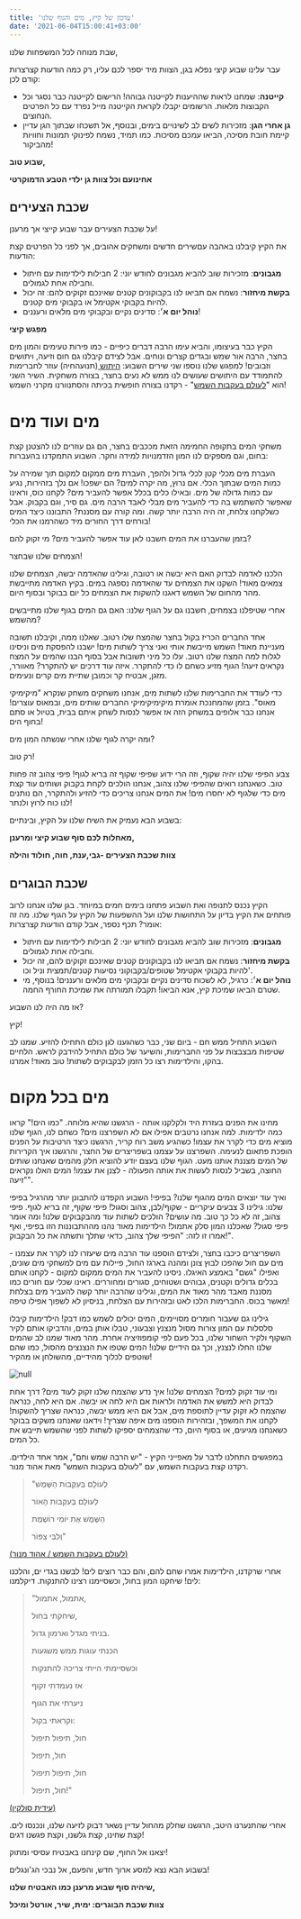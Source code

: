 ```yaml
---
title: 'עדכון של קיץ, מים והגוף שלנו'
date: '2021-06-04T15:00:41+03:00'
---
```

שבת מנוחה לכל המשפחות שלנו,

עבר עלינו שבוע קיצי נפלא בגן, הצוות מיד יספר לכם עליו, רק כמה הודעות קצרצרות קודם לכן:

* **קייטנה**: שמחנו לראות שההיענות לקייטנה גבוהה! הרישום לקייטנה כבר נסגר וכל הקבוצות מלאות. הרשומים יקבלו לקראת הקייטנה מייל נפרד עם כל הפרטים הנחוצים. 
* **גן אחרי הגן**: מזכירות לשים לב לשינויים בימים, ובנוסף, אל תשכחו שבתוך הגן עדיין קיימת חובת מסיכה, הביאו עמכם מסיכות. כמו תמיד, נשמח לפינוקי תמונות וחוויות מהביקור!

**שבוע טוב,**

**אחינועם וכל צוות גן ילדי הטבע הדמוקרטי**

## שכבת הצעירים

על שכבת הצעירים עבר שבוע קייצי אך מרענן!

את הקיץ קיבלנו באהבה עםשירים חדשים ומשחקים אהובים, אך לפני כל הפרטים קצת הודעות:

* **מגבונים**: מזכירות שוב להביא מגבונים לחודש יוני: 2 חבילות לילדימות עם חיתול וחבילה אחת לגמולים.
* **בקשת מיחזור**: נשמח אם תביאו לנו בקבוקונים קטנים שאינכם זקוקים להם: זה יכול להיות בקבוקי אקטימל או בקבוקי מים קטנים.
* **נוהל יום א**׳: סדינים נקיים ובקבוקי מים מלאים ורעננים!

**מפגש קיצי**

הקיץ כבר בעיצומו, והביא עימו הרבה דברים כיפיים - כמו פירות טעימים והמון מים בחצר, הרבה אור שמש ובגדים קצרים ונוחים. אבל לצידם קיבלנו גם חום וזיעה, ויתושים וזבובים! למפגש שלנו נוספו שני שירים השבוע: [היתוש ](https://www.google.com/url?sa=t&rct=j&q=&esrc=s&source=web&cd=&cad=rja&uact=8&ved=2ahUKEwic_b6w-v3wAhUPhv0HHX2vDwMQwqsBMAB6BAgOEAI&url=https%3A%2F%2Fwww.youtube.com%2Fwatch%3Fv%3De8gcG5hjS20&usg=AOvVaw0AyAmC_k_jA5YbtHQDHjz1)(תנועהחיה) עוזר לחברימות להתמודד עם היתושים שעושים לנו ממש לא נעים בחצר, בצורה משחקית. השיר השני הוא "[לעולם בעקבות השמש](https://www.google.com/url?sa=t&rct=j&q=&esrc=s&source=web&cd=&cad=rja&uact=8&ved=2ahUKEwi79Im_-v3wAhWkhf0HHSvYDDUQyCkwAHoECAIQAw&url=https%3A%2F%2Fwww.youtube.com%2Fwatch%3Fv%3DRc76y7ELPc0&usg=AOvVaw1ErdCK8UH4GvRI9iMMPFz0)" - רקדנו בצורה חופשית בכיתה והסתנוורנו מקרני השמש! 

# מים ועוד מים

משחקי המים בתקופה החמימה הזאת מככבים בחצר, הם גם עוזרים לנו להצטנן קצת בחום, וגם מספקים לנו המון הזדמנויות למידה וחקר. השבוע התמקדנו בהעברות: 

העברת מים מכלי קטן לכלי גדול ולהפך, העברת מים ממקום למקום תוך שמירה על כמות המים שבתוך הכלי. אם נרוץ, מה יקרה למים? הם ישפכו! אם נלך בזהירות, נגיע עם כמות גדולה של מים. ובאילו כלים בכלל אפשר להעביר מים? לקחנו כוס, וראינו שאפשר להשתמש בה כדי להעביר מים מבלי לאבד הרבה מים. גם סיר, וגם בקבוק. אבל כשלקחנו צלחת, זה היה הרבה יותר קשה. ומה קורה עם מסננת? התבוננו כיצד המים בורחים דרך החורים מיד כשהרמנו את הכלי!

בזמן שהעברנו את המים חשבנו לאן עוד אפשר להעביר מים? מי זקוק להם?

הצמחים שלנו שבחצר!  

הלכנו לאדמה לבדוק האם היא יבשה או רטובה, וגילינו שהאדמה יבשה, הצמחים שלנו צמאים מאוד! השקנו את הצמחים עד שהאדמה נספגה במים. בקיץ האדמה מתייבשת מהר מהחום של השמש דאגנו להשקות את הצמחים כל יום בבוקר ובסוף היום.

אחרי שטיפלנו בצמחים, חשבנו גם על הגוף שלנו: האם גם המים בגוף שלנו מתייבשים מהשמש?

 אחד החברים הכריז בקול בחצר שהמצח שלו רטוב. שאלנו ממה, וקיבלנו תשובה מעניינת מאוד! השמש מייבשת אותי ואני צריך לשתות מים! ישבנו להפסקת מים וניסינו לגלות למה המצח שלנו רטוב. עלו כל מיני תשובות אבל בסוף הבנו שהמים על המצח נקראים זיעה! הגוף מזיע כשחם לו כדי להתקרר. איזה עוד דרכים יש להתקרר? מאוורר, מזגן, אבטיח קר וכמובן שתיית מים קרים ונעימים.

כדי לעודד את החברימות שלנו לשתות מים, אנחנו משחקים משחק שנקרא "מיקימיקי מאוס". בזמן שהמחנכת אומרת מיקימיקימיקי החברים שותים מים, ובמאוס עוצרים! אנחנו כבר אלופים במשחק הזה אז אפשר לנסות לשחק איתם בבית, בטיול או סתם בחוף הים!

ומה יקרה לגוף שלנו אחרי שנשתה המון מים?

רק טוב!

צבע הפיפי שלנו יהיה שקוף, וזה הרי ידוע שפיפי שקוף זה בריא לגוף! פיפי צהוב זה פחות טוב. כשאנחנו רואים שהפיפי שלנו צהוב, אנחנו הולכים לקחת בקבוק ושותים עוד קצת מים כדי שלגוף לא יחסרו מים! את המים אנחנו צריכים כדי להזיע ולהתקרר, הם נותנים לנו כוח לרוץ ולנתר!

בשבוע הבא נעמיק את השיח שלנו על הקיץ, ובינתיים:

**מאחלות לכם סוף שבוע קיצי ומרענן,**

**צוות שכבת הצעירים -גבי,ענת, חוה, חולוד והילה**

## שכבת הבוגרים

הקיץ נכנס לתנופה ואת השבוע פתחנו בימים חמים במיוחד. בגן שלנו אנחנו לרוב פותחים את הקיץ בדיון על התחושות שלנו ועל ההשפעות של הקיץ על הגוף שלנו. מה זה אומר? תכף נספר, אבל קודם הודעות קצרצרות:

* **מגבונים**: מזכירות שוב להביא מגבונים לחודש יוני: 2 חבילות לילדימות עם חיתול וחבילה אחת לגמולים.
* **בקשת מיחזור**: נשמח אם תביאו לנו בקבוקונים קטנים שאינכם זקוקים להם, זה יכול להיות בקבוקי אקטימל שטופים/בקבוקוני נסיעות קטנים/תמצית וניל וכו'.
* **נוהל יום א**׳: כרגיל, לא לשכוח סדינים נקיים ובקבוקי מים מלאים ורעננים! בנוסף, מי שטרם הביאו שמיכת קיץ, אנא הביאו! תקבלו תמורתה את שמיכת החורף החמה.

אז מה היה לנו השבוע?

קיץ!

השבוע התחיל ממש חם - ביום שני, כבר כשהגענו לגן כולם התחילו להזיע. שמנו לב שטיפות מבצבצות על פני החברימות, והשיער של כולם התחיל להידבק לראש. הלחיים בהקו, והילדימות רצו כל הזמן לבקבוקים לשתות! טוב מאוד! אמרנו.

# מים בכל מקום

מחינו את הפנים בעזרת היד ולקלקנו אותה - הרגשנו שהיא מלוחה. "כמו הים!" קראו כמה ילדימות. למה אנחנו נרטבים אפילו אם לא השפרצנו מים? כשחם לנו, הגוף שלנו מוציא מים כדי לקרר את עצמו! כשהגיע משב רוח קריר, הרגשנו כיצד הרטיבות על הפנים הופכת פתאום לנעימה. השפרצנו על עצמנו בשפריצרים של החצר, והרגשנו איך הקרירות של המים מצננת אותנו מעט. הגוף שלנו בעצם יודע להוציא חלק מהמים שאנחנו שותים החוצה, בשביל לנסות לעשות את אותה הפעולה - לצנן את עצמו! המים האלו נקראים "זיעה".

ואיך עוד יוצאים המים מהגוף שלנו? בפיפי! השבוע הקפדנו להתבונן יותר מהרגיל בפיפי שלנו: גילינו 3 צבעים עיקריים - שקוף/לבן, צהוב וסגול! פיפי שקוף, זה בריא לגוף. פיפי צהוב, זה לא כל כך טוב. מה עושים? הולכים לשתות עוד מהבקבוקים שלנו! ומה אומר פיפי סגול? שאכלנו המון סלק אתמול! הילדימות מאוד נהנו מההתבוננות הזו בפיפי, ואף אמרו זו לזה: "הפיפי שלך צהוב, כדאי שתלך ותשתה את כל הבקבוק!".

השפריצרים כיכבו בחצר, ולצידם הוספנו עוד הרבה מים שיעזרו לנו לקרר את עצמנו - מים עם חול שהפכו לבוץ צונן ומהנה בארגז החול, פיילות עם מים למשחקי מים שונים, ואפילו "גשם" באמצע האיגלו. ניסינו להעביר את המים ממקום למקום - לקחנו אותם בכלים גדולים וקטנים, גבוהים ושטוחים, סגורים ומחוררים. ראינו שכלי עם חורים כמו מסננת מאבד מהר מאוד את המים, וגילינו שהרבה יותר קשה להעביר מים בצלחת מאשר בכוס. החברימות הלכו לאט ובזהירות עם הצלחת, בניסיון לא לשפוך אפילו טיפה!

גילינו גם שעבור חומרים מסויימים, המים יכולים לשמש כמו דבק! הילדימות קיבלו סלסלות עם המון צורות מסול מנצנץ וצבעוני, טבלו אותן במים, והדביקו אותם לקיר השקוף ולקיר השחור שלנו, בכל פעם לפי קומפוזיציה אחרת. מהר מאוד שמנו לב שהמים שלנו החלו לנצנץ, וכך גם הידיים שלנו! המים שטפו את הנצנצים מהסול, כמו שהם שוטפים לכלוך מהידיים, מהשולחן או מהקיר!

![null](/img/pics/sticky-foam.jpeg)

ומי עוד זקוק למים? הצמחים שלנו! איך נדע שהצמח שלנו זקוק לעוד מים? דרך אחת לבדוק היא למשש את האדמה ולראות אם היא לחה או יבשה. אם היא לחה, כנראה שהצמח לא זקוק עדיין לתוספת מים, אבל אם היא ממש יבשה, כנראה שצריך להשקות! לקחנו את המשפך, ובזהירות הוספנו מים איפה שצריך! וידאנו שאנחנו משקים בבוקר כשאנחנו מגיעים, או בסוף היום, כדי שהצמחים יספיקו לשתות לפני שהשמש תייבש את כל המים.

במפגשים התחלנו לדבר על מאפייני הקיץ - "יש הרבה שמש וחם", אמר אחד הילדים. רקדנו קצת בעקבות השמש, עם "לעולם בעקבות השמש" מאת אהוד מנור. 

> "לְעוֹלָם בְּעִקְּבוֹת הַשֶּׁמֶשׁ
>
> לְעוֹלָם בְּעִקְּבוֹת הָאוֹר
>
> הַשֶּׁמֶשׁ אֶת יוֹמִי רוֹשֶׁמֶת
>
> וְלִבִּי צִפּוֹר"

[(לעולם בעקבות השמש / אהוד מנור)](https://www.google.com/url?sa=t&rct=j&q=&esrc=s&source=web&cd=&cad=rja&uact=8&ved=2ahUKEwi79Im_-v3wAhWkhf0HHSvYDDUQyCkwAHoECAIQAw&url=https%3A%2F%2Fwww.youtube.com%2Fwatch%3Fv%3DRc76y7ELPc0&usg=AOvVaw1ErdCK8UH4GvRI9iMMPFz0)

אחרי שרקדנו, הילדימות אמרו שחם להם, והם כבר רוצים לים! לבשנו בגדי ים, והלכנו לים! שיחקנו המון בחול, וכשסיימנו רצינו להתנקות. דיקלמנו:

> "אתמול, אתמול,
>
> שיחקתי בחול,
>
> בניתי מגדל וארמון גדול.
>
> הכנתי עוגות ממש משגעות
>
> וכשסיימתי הייתי צריכה להתנקות
>
> אז נעמדתי זקוף
>
> ניערתי את הגוף
>
> וקראתי בקול:
>
> חול, תיפול תיפול
>
> חול, תיפול
>
> חול, תיפול תיפול
>
> חול, תיפול!"

[(עידית סולקין)](https://www.google.com/url?sa=t&rct=j&q=&esrc=s&source=web&cd=&cad=rja&uact=8&ved=2ahUKEwjvuY3S-v3wAhUOhf0HHeRiA1QQwqsBMAB6BAgEEAI&url=https%3A%2F%2Fwww.youtube.com%2Fwatch%3Fv%3Dm5b0HSwuxDU&usg=AOvVaw0ZmbSzIWFehc6Oz-JWPVw0)

אחרי שהתנערנו היטב, הרגשנו שחלק מהחול עדיין נשאר דבוק לזיעה שלנו, ונכנסו לים. קצת שחינו, קצת גלשנו, וקצת פגשנו דגים!

יצאנו אל החוף, שם קינחנו באבטיח עסיסי ומתוק!

בשבוע הבא נצא למסע ארוך חדש, והפעם, אל נבכי הג'ונגלים!

**שיהיה סוף שבוע מרענן כמו האבטיח שלנו,**

**צוות שכבת הבוגרים: ימית, שיר, אורטל ומיכל**
